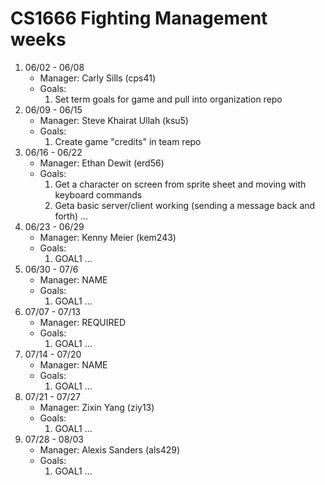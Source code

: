 # CS1666 Fighting Management weeks

1. 06/02 - 06/08
	* Manager: Carly Sills (cps41)
	* Goals:
		1. Set term goals for game and pull into organization repo
2. 06/09 - 06/15
	* Manager: Steve Khairat Ullah (ksu5)
	* Goals:
		1. Create game "credits" in team repo
3. 06/16 - 06/22
	* Manager: Ethan Dewit (erd56)
	* Goals:
		1. Get a character on screen from sprite sheet and moving with keyboard commands
		3. Geta basic server/client working (sending a message back and forth)
		...
4. 06/23 - 06/29
	* Manager: Kenny Meier (kem243)
	* Goals:
		1. GOAL1
		...
5. 06/30 - 07/6
	* Manager: NAME
	* Goals:
		1. GOAL1
		...
6. 07/07 - 07/13
	* Manager: REQUIRED
	* Goals:
		1. GOAL1
		...
7. 07/14 - 07/20
	* Manager: NAME
	* Goals:
		1. GOAL1
		...
8. 07/21 - 07/27
	* Manager: Zixin Yang (ziy13)
	* Goals:
		1. GOAL1
		...
9. 07/28 - 08/03
	* Manager: Alexis Sanders (als429)
	* Goals:
		1. GOAL1
		...		
